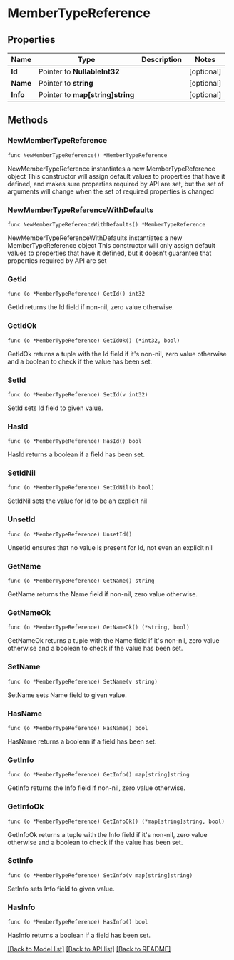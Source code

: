 # MemberTypeReference

## Properties

Name | Type | Description | Notes
------------ | ------------- | ------------- | -------------
**Id** | Pointer to **NullableInt32** |  | [optional] 
**Name** | Pointer to **string** |  | [optional] 
**Info** | Pointer to **map[string]string** |  | [optional] 

## Methods

### NewMemberTypeReference

`func NewMemberTypeReference() *MemberTypeReference`

NewMemberTypeReference instantiates a new MemberTypeReference object
This constructor will assign default values to properties that have it defined,
and makes sure properties required by API are set, but the set of arguments
will change when the set of required properties is changed

### NewMemberTypeReferenceWithDefaults

`func NewMemberTypeReferenceWithDefaults() *MemberTypeReference`

NewMemberTypeReferenceWithDefaults instantiates a new MemberTypeReference object
This constructor will only assign default values to properties that have it defined,
but it doesn't guarantee that properties required by API are set

### GetId

`func (o *MemberTypeReference) GetId() int32`

GetId returns the Id field if non-nil, zero value otherwise.

### GetIdOk

`func (o *MemberTypeReference) GetIdOk() (*int32, bool)`

GetIdOk returns a tuple with the Id field if it's non-nil, zero value otherwise
and a boolean to check if the value has been set.

### SetId

`func (o *MemberTypeReference) SetId(v int32)`

SetId sets Id field to given value.

### HasId

`func (o *MemberTypeReference) HasId() bool`

HasId returns a boolean if a field has been set.

### SetIdNil

`func (o *MemberTypeReference) SetIdNil(b bool)`

 SetIdNil sets the value for Id to be an explicit nil

### UnsetId
`func (o *MemberTypeReference) UnsetId()`

UnsetId ensures that no value is present for Id, not even an explicit nil
### GetName

`func (o *MemberTypeReference) GetName() string`

GetName returns the Name field if non-nil, zero value otherwise.

### GetNameOk

`func (o *MemberTypeReference) GetNameOk() (*string, bool)`

GetNameOk returns a tuple with the Name field if it's non-nil, zero value otherwise
and a boolean to check if the value has been set.

### SetName

`func (o *MemberTypeReference) SetName(v string)`

SetName sets Name field to given value.

### HasName

`func (o *MemberTypeReference) HasName() bool`

HasName returns a boolean if a field has been set.

### GetInfo

`func (o *MemberTypeReference) GetInfo() map[string]string`

GetInfo returns the Info field if non-nil, zero value otherwise.

### GetInfoOk

`func (o *MemberTypeReference) GetInfoOk() (*map[string]string, bool)`

GetInfoOk returns a tuple with the Info field if it's non-nil, zero value otherwise
and a boolean to check if the value has been set.

### SetInfo

`func (o *MemberTypeReference) SetInfo(v map[string]string)`

SetInfo sets Info field to given value.

### HasInfo

`func (o *MemberTypeReference) HasInfo() bool`

HasInfo returns a boolean if a field has been set.


[[Back to Model list]](../README.md#documentation-for-models) [[Back to API list]](../README.md#documentation-for-api-endpoints) [[Back to README]](../README.md)


